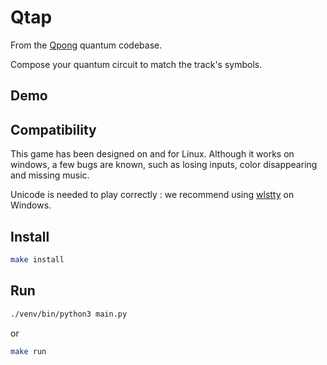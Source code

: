 # Qtap

From the [Qpong](https://github.com/HuangJunye/QPong) quantum codebase. 

Compose your quantum circuit to match the track's symbols.

## Demo



## Compatibility

This game has been designed on and for Linux. Although it works on windows, a few bugs are known, such as losing inputs, color disappearing and missing music.

Unicode is needed to play correctly : we recommend using [wlstty](https://github.com/mintty/wsltty) on Windows.

## Install

```bash
make install
```

## Run
```bash
./venv/bin/python3 main.py 
```

or

```bash
make run
```
